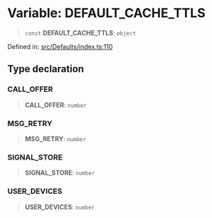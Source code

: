 # Variable: DEFAULT\_CACHE\_TTLS

> `const` **DEFAULT\_CACHE\_TTLS**: `object`

Defined in: [src/Defaults/index.ts:110](https://github.com/Fokusdotid/Baileys/blob/f4c7971f59af0b012f8de667e7a21ae12f7bbf19/src/Defaults/index.ts#L110)

## Type declaration

### CALL\_OFFER

> **CALL\_OFFER**: `number`

### MSG\_RETRY

> **MSG\_RETRY**: `number`

### SIGNAL\_STORE

> **SIGNAL\_STORE**: `number`

### USER\_DEVICES

> **USER\_DEVICES**: `number`
